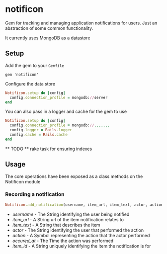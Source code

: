 # notificon

Gem for tracking and managing application notifications for users. Just an abstraction of some common functionality.

It currently uses MongoDB as a datastore

## Setup

Add the gem to your `Gemfile`

    gem 'notificon'

Configure the data store

```ruby
Notificon.setup do |config|
  config.connection_profile = mongodb://server
end
```

You can also pass in a logger and cache for the gem to use

```ruby
Notificon.setup do |config|
  config.connection_profile = mongodb://.......
  config.logger = Rails.logger
  config.cache = Rails.cache
end
```

** TODO ** rake task for ensuring indexes

## Usage

The core operations have been exposed as a class methods on the Notificon module

### Recording a notification

```ruby
Notificon.add_notification(username, item_url, item_text, actor, action, occured_at, item_id)
```

+ *username*   - The String identifying the user being notified
+ *item_url*   - A String url of the item notification relates to
+ *item_text*  - A String that describes the item
+ *actor*      - The String identifying the user that performed the action
+ *action*     - A Symbol representing the action that the actor performed
+ *occured_at* - The Time the action was performed
+ *item_id*    - A String uniquely identifying the item the notification is for


